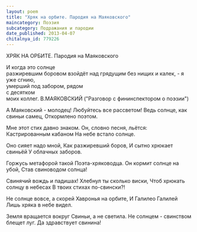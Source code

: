 ```yaml
---
layout: poem
title: "Хряк на орбите. Пародия на Маяковского"
maincategory: Поэзия
subcategory: Подражания и пародии
date_published: 2013-04-07
chitalnya_id: 779226
---
```




ХРЯК НА ОРБИТЕ. 
Пародия на Маяковского

И когда
       это солнце         
                 разжиревшим боровом
взойдёт над грядущим
                    без нищих и калек, -
я
 уже
    сгнию,              
          умерший под забором,
рядом                           
     с десятком           
               моих коллег.
В.МАЯКОВСКИЙ
("Разговор с фининспектором о поэзии")

А Маяковский - молодец!
Любуйтесь все рассветом!
Ведь солнце, как свиньи самец,
Откормлено поэтом.

Мне этот стих давно знаком.
Он, словно песня, льётся:
Кастрированным кабаном
На небе встало солнце.

Оно сияет надо мной,
Как разжиревший боров,
И сытно хрюкает свиньёй
У облачных заборов.

Горжусь метафорой такой
Поэта-хряководца.
Он кормит солнце на убой,
Став свиноводом солнца!

Свинячий вождь и падишах!
Хлебнул ты сколько виски,
Чтоб хрюкать солнцу в небесах
В твоих стихах по-свински?!

Не солнце вовсе, а скорей
Хавронья на орбите,
И Галилео Галилей
Лишь хряка в небе видел.

Земля вращается вокруг
Свиньи, а не светила.
Не солнцем - свинством блещет луг.
Да здравствует свинина!







